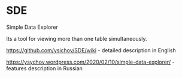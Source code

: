 # SDE
Simple Data Explorer

Its a tool for viewing more than one table simultaneously. 

https://github.com/ysichov/SDE/wiki  - detailed description in English

https://ysychov.wordpress.com/2020/02/10/simple-data-explorer/ - features description in Russian
